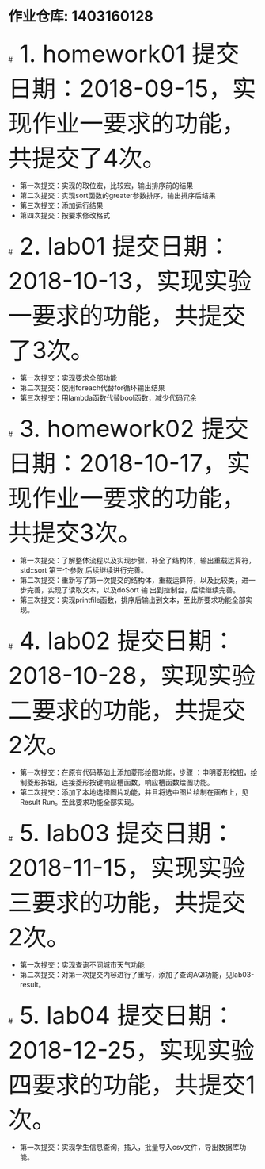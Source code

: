 # 作业仓库: 1403160128

#<font size = 15> 1. homework01 提交日期：2018-09-15，实现作业一要求的功能，共提交了4次。</font>

   + 第一次提交：实现的取位宏，比较宏，输出排序前的结果 
   + 第二次提交：实现sort函数的greater参数排序，输出排序后结果
   + 第三次提交：添加运行结果
   + 第四次提交：按要求修改格式
   
#<font size = 15> 2. lab01 提交日期：2018-10-13，实现实验一要求的功能，共提交了3次。</font>

   + 第一次提交：实现要求全部功能
   + 第二次提交：使用foreach代替for循环输出结果
   + 第三次提交：用lambda函数代替bool函数，减少代码冗余

#<font size = 15> 3. homework02 提交日期：2018-10-17，实现作业一要求的功能，共提交3次。</font>

   + 第一次提交：了解整体流程以及实现步骤，补全了结构体，输出重载运算符，std::sort 第三个参数 后续继续进行完善。		 
   + 第二次提交：重新写了第一次提交的结构体，重载运算符，以及比较类，进一步完善，实现了读取文本，以及doSort 输 出到控制台，后续继续完善。
   + 第三次提交：实现printfile函数，排序后输出到文本，至此所要求功能全部实现。
               
#<font size = 15> 4. lab02 提交日期：2018-10-28，实现实验二要求的功能，共提交2次。</font>

   + 第一次提交：在原有代码基础上添加菱形绘图功能，步骤 ：申明菱形按钮，绘制菱形按钮，连接菱形按键响应槽函数，响应槽函数绘图功能。
   + 第二次提交：添加了本地选择图片功能，并且将选中图片绘制在画布上，见Result Run。至此要求功能全部实现。

#<font size = 15> 5. lab03 提交日期：2018-11-15，实现实验三要求的功能，共提交2次。</font>

   + 第一次提交：实现查询不同城市天气功能
   + 第二次提交：对第一次提交内容进行了重写，添加了查询AQI功能，见lab03-result。
   
#<font size = 15> 5. lab04 提交日期：2018-12-25，实现实验四要求的功能，共提交1次。</font>

   + 第一次提交：实现学生信息查询，插入，批量导入csv文件，导出数据库功能。



